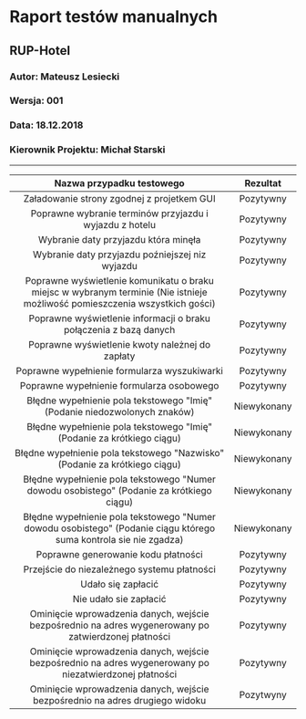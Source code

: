 # Raport testów manualnych

## RUP-Hotel

### Autor: Mateusz Lesiecki

### Wersja: 001

### Data: 18.12.2018

### Kierownik Projektu: Michał Starski

---

| Nazwa przypadku testowego                                                                                                   | Rezultat    |
|:---------------------------------------------------------------------------------------------------------------------------:|:-----------:|
| Załadowanie strony zgodnej z projetkem GUI                                                                                  | Pozytywny   |
| Poprawne wybranie terminów przyjazdu i wyjazdu z hotelu                                                                     | Pozytywny   |
| Wybranie daty przyjazdu która minęła                                                                                        | Pozytywny   |
| Wybranie daty przyjazdu poźniejszej niz wyjazdu                                                                             | Pozytywny   |
| Poprawne wyświetlenie komunikatu o braku miejsc w wybranym terminie (Nie istnieje możliwość pomieszczenia wszystkich gości) | Pozytywny   |
| Poprawne wyświetlenie informacji o braku połączenia z bazą danych                                                           | Pozytywny   |
| Poprawne wyświetlenie kwoty należnej do zapłaty                                                                             | Pozytywny   |
| Poprawne wypełnienie formularza wyszukiwarki                                                                                | Pozytywny   |
| Poprawne wypełnienie formularza osobowego                                                                                   | Pozytywny   |
| Błędne wypełnienie pola tekstowego "Imię" (Podanie niedozwolonych znaków)                                                   | Niewykonany |
| Błędne wypełnienie pola tekstowego "Imię" (Podanie za krótkiego ciągu)                                                      | Niewykonany |
| Błędne wypełnienie pola tekstowego "Nazwisko" (Podanie za krótkiego ciągu)                                                  | Niewykonany |
| Błędne wypełnienie pola tekstowego "Numer dowodu osobistego" (Podanie za krótkiego ciągu)                                   | Niewykonany |
| Błędne wypełnienie pola tekstowego "Numer dowodu osobistego" (Podanie ciągu którego suma kontrola sie nie zgadza)           | Niewykonany |
| Poprawne generowanie kodu płatności                                                                                         | Pozytywny   |
| Przejście do niezależnego systemu płatności                                                                                 | Pozytywny   |
| Udało się zapłacić                                                                                                          | Pozytywny   |
| Nie udało sie zapłacić                                                                                                      | Pozytywny   |
| Ominięcie wprowadzenia danych, wejście bezpośrednio na adres wygenerowany po zatwierdzonej płatności                        | Pozytywny   |
| Ominięcie wprowadzenia danych, wejście bezpośrednio na adres wygenerowany po niezatwierdzonej płatności                     | Pozytywny   |
| Ominięcie wprowadzenia danych, wejście bezpośrednio na adres drugiego widoku                                                | Pozytwyny   |
